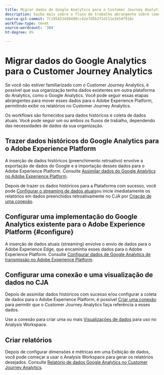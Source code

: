 ```yaml
---
title: Migrar dados do Google Analytics para o Customer Journey Analytics
description: Saiba mais sobre o fluxo de trabalho abrangente sobre como mover dados do Google Analytics para o Adobe Experience Platform e visualizar relatórios no Customer Journey Analytics.
source-git-commit: 7c195453490499cc42e7d5b2f2d111e2654f918c
workflow-type: tm+mt
source-wordcount: '304'
ht-degree: 0%

---
```


# Migrar dados do Google Analytics para o Customer Journey Analytics

Se você não estiver familiarizado com o Customer Journey Analytics, é possível que sua organização tenha dados existentes em outra plataforma do Analytics, como o Google Analytics. Você pode seguir essas etapas abrangentes para mover esses dados para o Adobe Experience Platform, permitindo exibir os relatórios no Customer Journey Analytics.

Os workflows são fornecidos para dados históricos e coleta de dados atuais. Você pode seguir um ou ambos os fluxos de trabalho, dependendo das necessidades de dados da sua organização.

## Trazer dados históricos do Google Analytics para o Adobe Experience Platform

A inserção de dados históricos (preenchimento retroativo) envolve a exportação de dados do Google e a importação desses dados para o Adobe Experience Platform. Consulte [Assimilar dados do Google Analytics no Adobe Experience Platform](backfill.md).

Depois de trazer os dados históricos para a Plataforma com sucesso, você pode [Configurar o streaming de dados atuais](streaming.md)ou inicie imediatamente os relatórios em dados preenchidos retroativamente no CJA por [Criação de uma conexão](/help/connections/create-connection.md).

## Configurar uma implementação do Google Analytics existente para o Adobe Experience Platform {#configure}

A inserção de dados atuais (streaming) envolve o envio de dados para o Adobe Experience Edge, que encaminha esses dados para o Adobe Experience Platform. Consulte [Configurar dados de Google Analytics de transmissão no Adobe Experience Platform](streaming.md).

## Configurar uma conexão e uma visualização de dados no CJA

Depois de assimilar dados históricos com sucesso e/ou configurar a coleta de dados para o Adobe Experience Platform, é possível [Criar uma conexão](/help/connections/create-connection.md) para permitir que o Customer Journey Analytics faça referência a esses dados.

Use a conexão para criar uma ou mais [Visualizações de dados](/help/data-views/create-dataview.md) para uso no Analysis Workspace.

## Criar relatórios

Depois de configurar dimensões e métricas em uma Exibição de dados, você pode começar a usar o Analysis Workspace para gerar os relatórios desejados. Consulte [Relatório de dados Google Analytics no Customer Journey Analytics](report.md).
